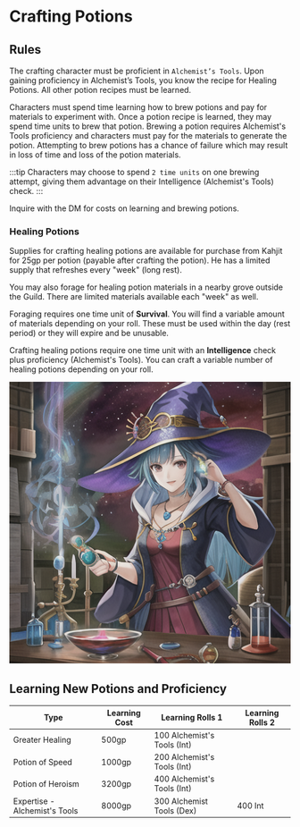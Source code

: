 # Crafting Potions

## Rules

The crafting character must be proficient in `Alchemist’s Tools`. Upon gaining proficiency in Alchemist’s Tools, you know the recipe for Healing Potions. All other potion recipes must be learned.

Characters must spend time learning how to brew potions and pay for materials to experiment with.
Once a potion recipe is learned, they may spend time units to brew that potion.
Brewing a potion requires Alchemist's Tools proficiency and characters must pay for the materials to generate the potion.
Attempting to brew potions has a chance of failure which may result in loss of time and loss of the potion materials.

:::tip
Characters may choose to spend `2 time units` on one brewing attempt, giving them advantage on their Intelligence (Alchemist's Tools) check.
:::

Inquire with the DM for costs on learning and brewing potions.

### Healing Potions

Supplies for crafting healing potions are available for purchase from Kahjit for 25gp per potion (payable after crafting the potion). He has a limited supply that refreshes every "week" (long rest).

You may also forage for healing potion materials in a nearby grove outside the Guild. There are limited materials available each "week" as well.

Foraging requires one time unit of **Survival**. You will find a variable amount of materials depending on your roll. These must be used within the day (rest period) or they will expire and be unusable.

Crafting healing potions require one time unit with an **Intelligence** check plus proficiency (Alchemist's Tools). You can craft a variable number of healing potions depending on your roll.

![potion](potion_brewing.png)

## Learning New Potions and Proficiency

| Type | Learning Cost | Learning Rolls 1 | Learning Rolls 2 | 
| --- | --- | --- | --- |
| Greater Healing | 500gp | 100 Alchemist's Tools (Int) |
| Potion of Speed | 1000gp | 200 Alchemist's Tools (Int) |
| Potion of Heroism | 3200gp | 400 Alchemist's Tools (Int) | 
| Expertise - Alchemist's Tools | 8000gp | 300 Alchemist Tools (Dex) | 400 Int | 
